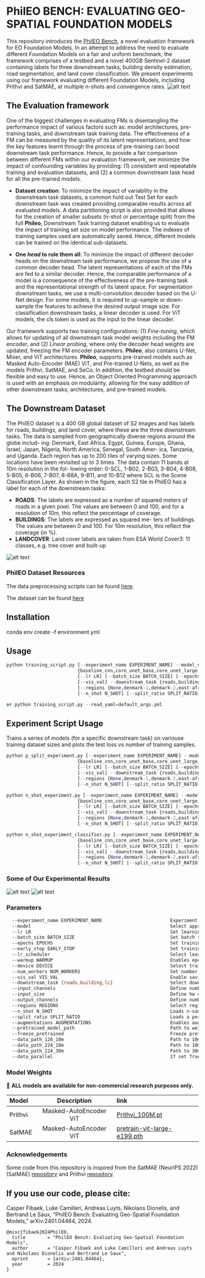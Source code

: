 # PhilEO BENCH: EVALUATING GEO-SPATIAL FOUNDATION MODELS
This repository introduces the [PhilEO Bench](https://arxiv.org/abs/2401.04464), a novel evaluation framework
for EO Foundation Models. In an attempt to address the need to evaluate different Foundation Models on a fair and uniform benchmark, the framework comprises of a
testbed and a novel 400GB Sentinel-2 dataset containing labels for three downstream tasks, building density estimation,
road segmentation, and land cover classification. We present
experiments using our framework evaluating different Foundation Models, including Prithvi and SatMAE, at multiple n-shots and convergence rates.
![alt text](https://github.com/ESA-PhiLab/phileo-bench/blob/main/MainImageToUseFoundationModel.png?raw=true)

## The Evaluation framework
One of the biggest challenges in evaluating FMs is disentangling the performance impact of various factors such as: model architectures, pre-training tasks, and downstream task training data. The effectiveness of a FM can be measured by the quality of its latent representations, and how the key features learnt through the process of pre-training can boost downstream task performance. 
Hence, to provide a fair comparison between different FMs within our evaluation framework, we minimize the impact of confounding variables by providing: (1) consistent and repeatable training and evaluation datasets, and (2) a common downstream task head for all the pre-trained models.
    
- **Dataset creation**: To minimize the impact of variability in the downstream task datasets, a common hold out Test Set for each downstream task was created providing comparable results across all evaluated models. A data partitioning script is also provided that allows for the creation of smaller subsets (n-shot or percentage split) from the full **Phileo**, Downstream Task training dataset enabling us to evaluate the impact of training set size on model performance. The indexes of training samples used are automatically saved. Hence, different models can be trained on the identical sub-datasets.
   
- **One *head* to rule them all**: To minimize the impact of different decoder heads on the downstream task performance, we propose the use of a common decoder head. The latent representations of each of the FMs are fed to a similar decoder. Hence, the comparable performance of a model is a consequence of the effectiveness of the pre-training task and the representational strength of its latent space. For segmentation downstream tasks, we use a multi-convolution decoder based on the U-Net design. For some models, it is required to up-sample or down-sample the features to achieve the desired output image size. For classification downstream tasks, a linear decoder is used. For ViT models, the cls token is used as the input to the linear decoder.

Our framework supports two training configurations: (1) *Fine-tuning*, which allows for updating of all downstream task model weights including the FM encoder, and (2) *Linear probing*, where only the decoder head weights are updated, freezing the FM encoder parameters. **Phileo**, also contains U-Net, Mixer, and ViT architectures. **Phileo**, supports pre-trained models such as Masked Auto-Encoder (MAE) ViT, and Pre-trained U-Nets, as well as the models Prithvi, SatMAE, and SeCo. In addition, the testbed should be flexible and easy to use. Hence, an Object Oriented Programming approach is used with an emphasis on modularity, allowing for the easy addition of other downstream tasks, architectures, and pre-trained models.  

## The Downstream Dataset

The PhilEO dataset is a 400 GB global dataset of S2 images
and has labels for roads, buildings, and land cover, where
these are the three downstream tasks. The data is sampled
from geographically diverse regions around the globe includ-
ing: Denmark, East Africa, Egypt, Guinea, Europe, Ghana,
Israel, Japan, Nigeria, North America, Senegal, South Amer-
ica, Tanzania, and Uganda. Each region has up to 200 tiles
of varying sizes. Some locations have been revisited up to 3
times. The data contain 11 bands at 10m resolution in the fol-
lowing order: 0-SCL, 1-B02, 2-B03, 3-B04, 4-B08, 5-B05,
6-B06, 7-B07, 8-B8A, 9-B11, and 10-B12 where SCL is the
Scene Classification Layer. As shown in the figure, each S2 tile
in PhilEO has a label for each of the downstream tasks:

- **ROADS**: The labels are expressed as a number of
squared meters of roads in a given pixel. The values
are between 0 and 100, and for a resolution of 10m,
this reflect the percentage of coverage.
- **BUILDINGS**: The labels are expressed as squared me-
ters of buildings. The values are between 0 and 100.
For 10m resolution, this reflect the coverage (in %).
- **LANDCOVER**: Land cover labels are taken from ESA
World Cover3: 11 classes, e.g. tree cover and built-up

![alt text](https://github.com/ESA-PhiLab/phileo-bench/blob/main/Label_examples_merged.PNG?raw=true)

### PhilEO Dataset Resources
The data preprocessing scripts can be found [here](https://github.com/ESA-PhiLab/phileo-dataset).

The dataset can be found [here](https://huggingface.co/ESA-philab)

## Installation
conda env create -f environment.yml

## Usage

```python
python training_script.py [--experiment_name EXPERIMENT_NAME] --model_name
                          {baseline_cnn,core_unet_base,core_unet_large,core_unet_huge,mixer_base,mixer_large,mixer_huge,linear_vit_base,linear_vit_larger,linear_vit_huge,autoencoder_vit_base,autoencoder_vit_large,autoencoder_vit_huge}
                          [--lr LR] [--batch_size BATCH_SIZE] [--epochs EPOCHS] [--early_stop EARLY_STOP] [--lr_scheduler {None,reduce_on_plateau,cosine_annealing}] [--warmup] [--device DEVICE] [--num_workers NUM_WORKERS]
                          [--vis_val] --downstream_task {roads,building,lc} [--input_channels INPUT_CHANNELS] --input_size INPUT_SIZE --output_channels OUTPUT_CHANNELS
                          [--regions {None,denmark-1,denmark-2,east-africa,egypt-1,eq-guinea,europe,ghana-1,isreal-1,isreal-2,japan,nigeria,north-america,senegal,south-america,tanzania-1,tanzania-2,tanzania-3,tanzania-4,tanzania-5,uganda-1}]
                          [--n_shot N_SHOT] [--split_ratio SPLIT_RATIO] [--augmentations][--pretrained_model_path][--freeze_pretrained]

or python training_script.py --read_yaml=default_args.yml
```


## Experiment Script Usage
Trains a series of models (for a specific downstream task) on variouse training dataset sizes and plots the test loss vs number of training samples. 
```python
python p_split_experiment.py [--experiment_name EXPERIMENT_NAME] --model_name
                          {baseline_cnn,core_unet_base,core_unet_large,core_unet_huge,mixer_base,mixer_large,mixer_huge,linear_vit_base,linear_vit_larger,linear_vit_huge,autoencoder_vit_base,autoencoder_vit_large,autoencoder_vit_huge}
                          [--lr LR] [--batch_size BATCH_SIZE] [--epochs EPOCHS] [--early_stop EARLY_STOP] [--lr_scheduler {None,reduce_on_plateau,cosine_annealing}] [--warmup] [--device DEVICE] [--num_workers NUM_WORKERS]
                          [--vis_val] --downstream_task {roads,building,lc} [--input_channels INPUT_CHANNELS] --input_size INPUT_SIZE --output_channels OUTPUT_CHANNELS
                          [--regions {None,denmark-1,denmark-2,east-africa,egypt-1,eq-guinea,europe,ghana-1,isreal-1,isreal-2,japan,nigeria,north-america,senegal,south-america,tanzania-1,tanzania-2,tanzania-3,tanzania-4,tanzania-5,uganda-1}]
                          [--n_shot N_SHOT] [--split_ratio SPLIT_RATIO] [--augmentations][--pretrained_model_path][--freeze_pretrained]

python n_shot_experiment.py [--experiment_name EXPERIMENT_NAME] --model_name
                          {baseline_cnn,core_unet_base,core_unet_large,core_unet_huge,mixer_base,mixer_large,mixer_huge,linear_vit_base,linear_vit_larger,linear_vit_huge,autoencoder_vit_base,autoencoder_vit_large,autoencoder_vit_huge}
                          [--lr LR] [--batch_size BATCH_SIZE] [--epochs EPOCHS] [--early_stop EARLY_STOP] [--lr_scheduler {None,reduce_on_plateau,cosine_annealing}] [--warmup] [--device DEVICE] [--num_workers NUM_WORKERS]
                          [--vis_val] --downstream_task {roads,building,lc} [--input_channels INPUT_CHANNELS] --input_size INPUT_SIZE --output_channels OUTPUT_CHANNELS
                          [--regions {None,denmark-1,denmark-2,east-africa,egypt-1,eq-guinea,europe,ghana-1,isreal-1,isreal-2,japan,nigeria,north-america,senegal,south-america,tanzania-1,tanzania-2,tanzania-3,tanzania-4,tanzania-5,uganda-1}]
                          [--n_shot N_SHOT] [--split_ratio SPLIT_RATIO] [--augmentations][--pretrained_model_path][--freeze_pretrained]

python n_shot_experiment_classifier.py [--experiment_name EXPERIMENT_NAME] --model_name
                          {baseline_cnn,core_unet_base,core_unet_large,core_unet_huge,mixer_base,mixer_large,mixer_huge,linear_vit_base,linear_vit_larger,linear_vit_huge,autoencoder_vit_base,autoencoder_vit_large,autoencoder_vit_huge}
                          [--lr LR] [--batch_size BATCH_SIZE] [--epochs EPOCHS] [--early_stop EARLY_STOP] [--lr_scheduler {None,reduce_on_plateau,cosine_annealing}] [--warmup] [--device DEVICE] [--num_workers NUM_WORKERS]
                          [--vis_val] --downstream_task {roads,building,lc} [--input_channels INPUT_CHANNELS] --input_size INPUT_SIZE --output_channels OUTPUT_CHANNELS
                          [--regions {None,denmark-1,denmark-2,east-africa,egypt-1,eq-guinea,europe,ghana-1,isreal-1,isreal-2,japan,nigeria,north-america,senegal,south-america,tanzania-1,tanzania-2,tanzania-3,tanzania-4,tanzania-5,uganda-1}]
                          [--n_shot N_SHOT] [--split_ratio SPLIT_RATIO] [--augmentations][--pretrained_model_path][--freeze_pretrained]
```
### Some of Our Experimental Results

![alt text](https://github.com/ESA-PhiLab/phileo-bench/blob/main/test_mse_building.png?raw=true)
![alt text](https://github.com/ESA-PhiLab/phileo-bench/blob/main/test_acc_lc.png?raw=true)

### Parameters
```bash
  --experiment_name EXPERIMENT_NAME                         Experiment folder name
  --model                                                   Select appropriate model 
  --lr LR                                                   Set learning rate
  --batch_size BATCH_SIZE                                   Set batch size
  --epochs EPOCHS                                           Set training epochs
  --early_stop EARLY_STOP                                   Set training loop patience for early stopping
  --lr_scheduler                                            Select learning rate scheduler
  --warmup WARMUP                                           Enables epoch linear warmup 
  --device DEVICE                                           Select training device
  --num_workers NUM_WORKERS                                 Set number of workers
  --vis_val VIS_VAL                                         Enable saving of intermediate visualization plots
  --downstream_task {roads,building,lc}                     Select downstream task
  --input_channels                                          Define number of input channels
  --input_size                                              Define hw of input array
  --output_channels                                         Define number of input channels
  --regions REGIONS                                         Select regions to be included if None all regions will be included
  --n_shot N_SHOT                                           Loads n-samples of the training data from specified geographic regions
  --split_ratio SPLIT_RATIO                                 Loads a percentage of the training data from specified geographic regions
  --augmentations AUGMENTATIONS                             Enables augmentations
  --pretrained_model_path                                   Path to weights of pretrained model
  --freeze_pretrained                                       Freeze pretrained weights and only train decoder/head
  --data_path_128_10m                                       Path to 10m resolution 128x128 patches
  --data_path_224_10m                                       Path to 10m resolution 224x224 patches
  --data_path_224_30m                                       Path to 30m resolution 224x224 patches
  --data_parallel                                           If set True pytorch model will be wrapped in nn.data_parallel a trained on multiple gpus 
```

### Model Weights
:bell:   **ALL models are available for non-commercial research purposes only.**

| Model        | Description | link          |
| :---         |    :----:   | :---          |
| Prithvi      | Masked-AutoEncoder ViT      |[Prithvi_100M.pt](https://huggingface.co/ibm-nasa-geospatial/Prithvi-100M/blob/main/Prithvi_100M.pt)   |
| SatMAE       | Masked-AutoEncoder ViT      |[pretrain-vit-large-e199.pth](https://zenodo.org/records/7338613)      |

### Acknowledgements
Some code from this repository is inspired from the SatMAE (NeurIPS 2022) (SatMAE) [repository](https://github.com/sustainlab-group/SatMAE) and Prithvi [repository](https://github.com/NASA-IMPACT/hls-foundation-os).

## If you use our code, please cite:

Casper Fibaek, Luke Camilleri, Andreas Luyts, Nikolaos Dionelis, and Bertrand Le Saux, “PhilEO Bench: Evaluating Geo-Spatial Foundation Models,” arXiv:2401.04464, 2024.

```
@misc{fibaek2024PhilEO,
  title        = "PhilEO Bench: Evaluating Geo-Spatial Foundation Models",
  author       = "Casper Fibaek and Luke Camilleri and Andreas Luyts and Nikolaos Dionelis and Bertrand Le Saux",
  eprint       = {arXiv:2401.04464},
  year         = 2024
}
```
